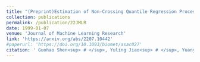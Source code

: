 ```yaml
---
title: "(Preprint)Estimation of Non-Crossing Quantile Regression Process with Deep ReQU Neural Networks"
collection: publications
permalink: /publication/22JMLR
date: 1999-01-07
venue: 'Journal of Machine Learning Research'
link: 'https://arxiv.org/abs/2207.10442'
#paperurl: 'https://doi.org/10.1093/biomet/asac027'
citation: ' Guohao Shen<sup> # </sup>, Yuling Jiao<sup> # </sup>, Yuanyuan Lin*, Joel Horowitz and Jian Huang*. (2022). &quot;Estimation of Non-Crossing Quantile Regression Process with Deep ReQU Neural Networks. &quot; <i> Reject with re-submission in Journal of Machine Learning Research.</i>'
---
```

